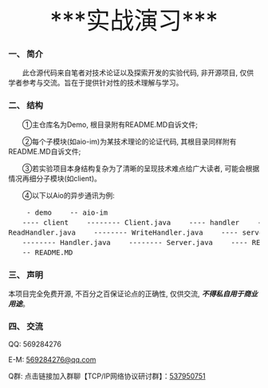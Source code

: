 <center><font size="16">***实战演习***</font></center>


### 一、 简介
　　此仓源代码来自笔者对技术论证以及探索开发的实验代码, 非开源项目, 仅供学者参考与交流。旨在于提供针对性的技术理解与学习。

### 二、 结构
　　①主仓库名为Demo, 根目录附有README.MD自诉文件; 

　　②每个子模块(如aio-im)为某技术理论的论证代码, 其根目录同样附有README.MD自诉文件;

　　③若实验项目本身结构复杂为了清晰的呈现技术难点给广大读者, 可能会根据情况再细分子模块(如client)。
 
　　④以下以Aio的异步通讯为例: 
　　<pre>
　　- demo
　　-- aio-im
　　---- client
　　-------- Client.java
　　---- handler
　　-------- ReadHandler.java
　　-------- WriteHandler.java
　　---- server
　　-------- Handler.java
　　-------- Server.java
　　---- README.MD
　　-- README.MD
　　</pre>
### 三、 声明
本项目完全免费开源, 不百分之百保证论点的正确性, 仅供交流, ***不得私自用于商业用途***。

### 四、 交流
QQ: 569284276

E-M: 569284276@qq.com

Q群: 点击链接加入群聊【TCP/IP网络协议研讨群】：[537950751](https://jq.qq.com/?_wv=1027&k=5vD1Zh6 "５３７９５０７５１")

